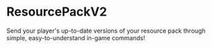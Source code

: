# ResourcePackV2
Send your player's up-to-date versions of your resource pack through simple, easy-to-understand in-game commands!

